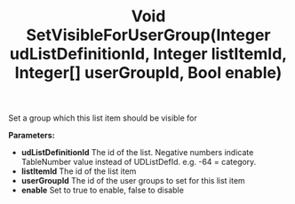 ﻿---
uid: crmscript_ref_NSListAgent_SetVisibleForUserGroup
title: Void SetVisibleForUserGroup(Integer udListDefinitionId, Integer listItemId, Integer[] userGroupId, Bool enable)
intellisense: NSListAgent.SetVisibleForUserGroup
keywords: NSListAgent, SetVisibleForUserGroup
so.topic: reference
---

Set a group which this list item should be visible for

**Parameters:**
 - **udListDefinitionId** The id of the list. Negative numbers indicate TableNumber value instead of UDListDefId. e.g. -64 = category.
 - **listItemId** The id of the list item
 - **userGroupId** The id of the user groups to set for this list item
 - **enable** Set to true to enable, false to disable
